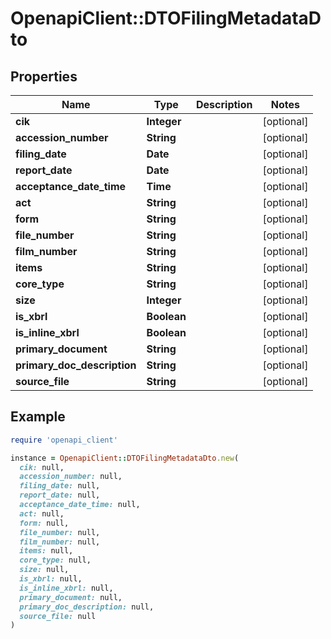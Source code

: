 # OpenapiClient::DTOFilingMetadataDto

## Properties

| Name | Type | Description | Notes |
| ---- | ---- | ----------- | ----- |
| **cik** | **Integer** |  | [optional] |
| **accession_number** | **String** |  | [optional] |
| **filing_date** | **Date** |  | [optional] |
| **report_date** | **Date** |  | [optional] |
| **acceptance_date_time** | **Time** |  | [optional] |
| **act** | **String** |  | [optional] |
| **form** | **String** |  | [optional] |
| **file_number** | **String** |  | [optional] |
| **film_number** | **String** |  | [optional] |
| **items** | **String** |  | [optional] |
| **core_type** | **String** |  | [optional] |
| **size** | **Integer** |  | [optional] |
| **is_xbrl** | **Boolean** |  | [optional] |
| **is_inline_xbrl** | **Boolean** |  | [optional] |
| **primary_document** | **String** |  | [optional] |
| **primary_doc_description** | **String** |  | [optional] |
| **source_file** | **String** |  | [optional] |

## Example

```ruby
require 'openapi_client'

instance = OpenapiClient::DTOFilingMetadataDto.new(
  cik: null,
  accession_number: null,
  filing_date: null,
  report_date: null,
  acceptance_date_time: null,
  act: null,
  form: null,
  file_number: null,
  film_number: null,
  items: null,
  core_type: null,
  size: null,
  is_xbrl: null,
  is_inline_xbrl: null,
  primary_document: null,
  primary_doc_description: null,
  source_file: null
)
```

